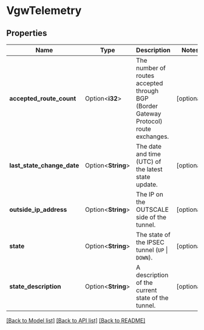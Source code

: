 # VgwTelemetry

## Properties

Name | Type | Description | Notes
------------ | ------------- | ------------- | -------------
**accepted_route_count** | Option<**i32**> | The number of routes accepted through BGP (Border Gateway Protocol) route exchanges. | [optional]
**last_state_change_date** | Option<**String**> | The date and time (UTC) of the latest state update. | [optional]
**outside_ip_address** | Option<**String**> | The IP on the OUTSCALE side of the tunnel. | [optional]
**state** | Option<**String**> | The state of the IPSEC tunnel (`UP` \\| `DOWN`). | [optional]
**state_description** | Option<**String**> | A description of the current state of the tunnel. | [optional]

[[Back to Model list]](../README.md#documentation-for-models) [[Back to API list]](../README.md#documentation-for-api-endpoints) [[Back to README]](../README.md)


